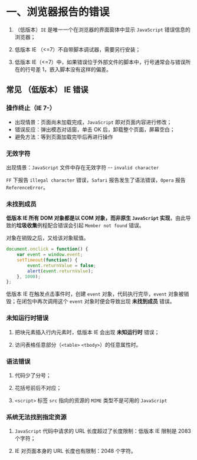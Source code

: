 # 一、浏览器报告的错误
1. （低版本）`IE` 是唯一一个在浏览器的界面窗体中显示 `JavaScript` 错误信息的浏览器；

2. 低版本 IE （<=7）不自带脚本调试器，需要另行安装；

3. 低版本 IE（<=7）中，如果错误位于外部文件的脚本中，行号通常会与错误所在的行号差 1，嵌入脚本没有这样的偏差。

## 常见 （低版本） IE 错误
### 操作终止（IE 7-）
* 出现情景：页面尚未加载完成，`JavaScript` 即对页面内容进行修改；
* 错误反应：弹出模态对话窗，单击 OK 后，卸载整个页面，屏幕空白；
* 避免方法：等到页面加载完毕后再进行操作

### 无效字符
出现情景：`JavaScript` 文件中存在无效字符 -- `invalid character`

`FF` 下报告 `illegal character` 错误，`Safari` 报告发生了语法错误，`Opera` 报告 `ReferenceError`。

### 未找到成员
**低版本 IE 所有 DOM 对象都是以 COM 对象，而非原生 `JavaScript` 实现**，由此导致的**垃圾收集**例程配合错误会引起 `Member not found` 错误。

对象在销毁之后，又给该对象赋值。

```javascript
document.onclick = function() {
    var event = window.event;
    setTimeout(function() {
        event.returnValue = false;
        alert(event.returnValue);
    }, 1000);
};
```
低版本 IE 在触发点击事件时，创建 `event` 对象，代码执行完毕，`event` 对象被销毁；在闭包中再次调用这个 `event` 对象时便会导致出现 **未找到成员** 错误。

### 未知运行时错误
1. 把块元素插入行内元素时，低版本 IE 会出现 **未知运行时** 错误；

2. 访问表格任意部分（`<table>` `<tbody>`）的任意属性时。

### 语法错误
1. 代码少了分号；

2. 花括号前后不对应；

3. `<script>` 标签 `src` 指向的资源的 `MIME` 类型不是可用的 `JavaScript`

### 系统无法找到指定资源
1. `JavaScript` 代码中请求的 URL 长度超过了长度限制：低版本 IE 限制是 2083 个字符；

2. IE 对页面本身的 URL 长度也有限制：2048 个字符。

